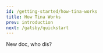 ```yaml
---
id: /getting-started/how-tina-works
title: How Tina Works
prev: introduction
next: /gatsby/quickstart
---
```

New doc, who dis?
